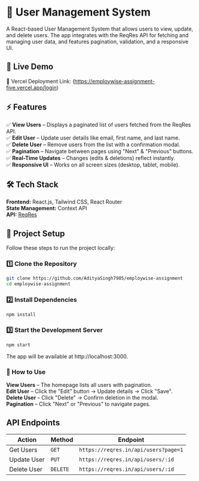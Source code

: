 # 📌 User Management System
A React-based User Management System that allows users to view, update, and delete users. The app integrates with the ReqRes API for fetching and managing user data, and features pagination, validation, and a responsive UI.

## 🚀 Live Demo
🔗 Vercel Deployment Link:  (https://employwise-assignment-five.vercel.app/login)

## ⚡ Features  
✅ **View Users** – Displays a paginated list of users fetched from the ReqRes API.  
✅ **Edit User** – Update user details like email, first name, and last name.  
✅ **Delete User** – Remove users from the list with a confirmation modal.  
✅ **Pagination** – Navigate between pages using "Next" & "Previous" buttons.  
✅ **Real-Time Updates** – Changes (edits & deletions) reflect instantly.  
✅ **Responsive UI** – Works on all screen sizes (desktop, tablet, mobile).  

## 🛠️ Tech Stack  
**Frontend:** React.js, Tailwind CSS, React Router  
**State Management:** Context API  
**API:** [ReqRes](https://reqres.in/)  

## 📂 Project Setup
Follow these steps to run the project locally:

### 1️⃣ Clone the Repository  
```sh
git clone https://github.com/AdityaSingh7905/employwise-assignment
cd employwise-assignment
```
### 2️⃣ Install Dependencies  
```sh
npm install
```

### 3️⃣ Start the Development Server  
```sh
npm start
```
The app will be available at http://localhost:3000.

### 🔄 How to Use  
**View Users** – The homepage lists all users with pagination.  
**Edit User** – Click the "Edit" button → Update details → Click "Save".  
**Delete User** – Click "Delete" → Confirm deletion in the modal.  
**Pagination** – Click "Next" or "Previous" to navigate pages.  

## API Endpoints  
| **Action**      | **Method** | **Endpoint**                            |
|----------------|-----------|-----------------------------------------|
| Get Users     | `GET`     | `https://reqres.in/api/users?page=1`   |
| Update User   | `PUT`     | `https://reqres.in/api/users/:id`      |
| Delete User   | `DELETE`  | `https://reqres.in/api/users/:id`      |
